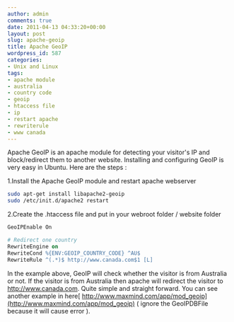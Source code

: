 ```yaml
---
author: admin
comments: true
date: 2011-04-13 04:33:20+00:00
layout: post
slug: apache-geoip
title: Apache GeoIP
wordpress_id: 587
categories:
- Unix and Linux
tags:
- apache module
- australia
- country code
- geoip
- htaccess file
- ip
- restart apache
- rewriterule
- www canada
---
```


Apache GeoIP is an apache module for detecting your visitor's IP and block/redirect them to another website. Installing and configuring GeoIP is very easy in Ubuntu. Here are the steps :

1.Install the Apache GeoIP module and restart apache webserver

``` bash    
sudo apt-get install libapache2-geoip
sudo /etc/init.d/apache2 restart
```

2.Create the .htaccess file and put in your webroot folder / website folder
    
``` apache
GeoIPEnable On

# Redirect one country
RewriteEngine on
RewriteCond %{ENV:GEOIP_COUNTRY_CODE} ^AU$
RewriteRule ^(.*)$ http://www.canada.com$1 [L]
```


In the example above, GeoIP will check whether the visitor is from Australia or not. If the visitor is from Australia then apache will redirect the visitor to http://www.canada.com. Quite simple and straight forward. You can see another example in here[ http://www.maxmind.com/app/mod_geoip](http://www.maxmind.com/app/mod_geoip) ( ignore the GeoIPDBFile because it will cause error ).
